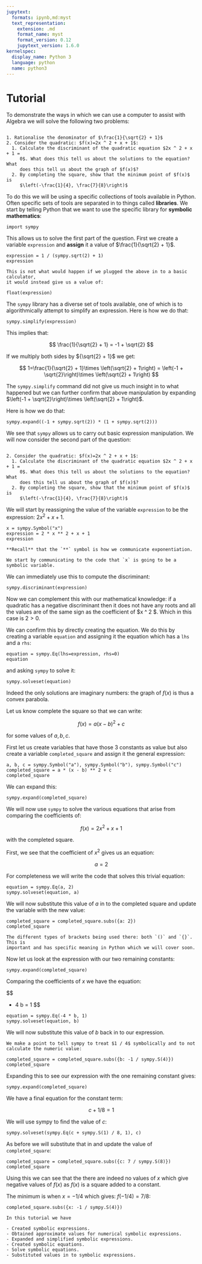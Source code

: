 ```yaml
---
jupytext:
  formats: ipynb,md:myst
  text_representation:
    extension: .md
    format_name: myst
    format_version: 0.12
    jupytext_version: 1.6.0
kernelspec:
  display_name: Python 3
  language: python
  name: python3
---
```


# Tutorial

To demonstrate the ways in which we can use a computer to assist with Algebra we
will solve the following two problems:

```{admonition} Problem

1. Rationalise the denominator of $\frac{1}{\sqrt{2} + 1}$
2. Consider the quadratic: $f(x)=2x ^ 2 + x + 1$:
  1. Calculate the discriminant of the quadratic equation $2x ^ 2 + x + 1 =
     0$. What does this tell us about the solutions to the equation? What
     does this tell us about the graph of $f(x)$?
  2. By completing the square, show that the minimum point of $f(x)$ is
     $\left(-\frac{1}{4}, \frac{7}{8}\right)$
```

To do this we will be using a specific collections of tools available in Python.
Often specific sets of tools are separated in to things called **libraries**. We
start by telling Python that we want to use the specific library for **symbolic
mathematics**:

```{code-cell} ipython3
import sympy
```

This allows us to solve the first part of the question. First we create a
variable `expression` and **assign** it a value of $\frac{1}{\sqrt{2} + 1}$.

```{code-cell} ipython3
expression = 1 / (sympy.sqrt(2) + 1)
expression
```

```{attention}
This is not what would happen if we plugged the above in to a basic calculator,
it would instead give us a value of:
```

```{code-cell} ipython3
float(expression)
```

The `sympy` library has a diverse set of tools available, one of which is to
algorithmically attempt to simplify an expression. Here is how we do that:

```{code-cell} ipython3
sympy.simplify(expression)
```

This implies that:

$$
    \frac{1}{\sqrt{2} + 1} = -1 + \sqrt{2}
$$

If we multiply both sides by ${\sqrt{2} + 1}$ we get:

$$
    1=\frac{1}{\sqrt{2} + 1}\times \left(\sqrt{2} + 1\right) = \left(-1 + \sqrt{2}\right)\times \left(\sqrt{2} + 1\right)
$$

The `sympy.simplify` command did not give us much insight in to what happened
but we can further confirm that above manipulation by expanding $\left(-1 +
\sqrt{2}\right)\times \left(\sqrt{2} + 1\right)$.

Here is how we do that:

```{code-cell} ipython3
sympy.expand((-1 + sympy.sqrt(2)) * (1 + sympy.sqrt(2)))
```

We see that `sympy` allows us to carry out basic expression manipulation. We
will now consider the second part of the question:



```{admonition} Problem

2. Consider the quadratic: $f(x)=2x ^ 2 + x + 1$:
  1. Calculate the discriminant of the quadratic equation $2x ^ 2 + x + 1 =
     0$. What does this tell us about the solutions to the equation? What
     does this tell us about the graph of $f(x)$?
  2. By completing the square, show that the minimum point of $f(x)$ is
     $\left(-\frac{1}{4}, \frac{7}{8}\right)$
```

We will start by reassigning the value of the variable `expression` to be the
expression: $2x ^ 2 + x + 1$.

```{code-cell} ipython3
x = sympy.Symbol("x")
expression = 2 * x ** 2 + x + 1
expression
```

```{tip}
**Recall** that the `**` symbol is how we communicate exponentiation.
```

```{attention}
We start by communicating to the code that `x` is going to be a symbolic variable.
```

We can immediately use this to compute the discriminant:

```{code-cell} ipython3
sympy.discriminant(expression)
```

Now we can complement this with our mathematical knowledge: if a quadratic has a
negative discriminant then it does not have any roots and all the values are of
the same sign as the coefficient of $x ^ 2 $. Which in this case is $2>0$.

We can confirm this by directly creating the equation. We do this by creating a
variable `equation` and assigning it the equation which has a `lhs` and a `rhs`:

```{code-cell} ipython3
equation = sympy.Eq(lhs=expression, rhs=0)
equation
```

and asking `sympy` to solve it:

```{code-cell} ipython3
sympy.solveset(equation)
```

Indeed the only solutions are imaginary numbers: the graph of $f(x)$ is thus a convex parabola.

Let us know complete the square so that we can write:

$$
    f(x) = a (x - b) ^ 2 + c
$$

for some values of $a, b, c$.

First let us create variables that have those 3 constants as value but also create a variable `completed_square` and assign it the general expression:

```{code-cell} ipython3
a, b, c = sympy.Symbol("a"), sympy.Symbol("b"), sympy.Symbol("c")
completed_square = a * (x - b) ** 2 + c
completed_square
```

We can expand this:

```{code-cell} ipython3
sympy.expand(completed_square)
```

We will now use `sympy` to solve the various equations that arise from comparing
the coefficients of:

$$
    f(x) = 2x ^2 + x + 1
$$

with the completed square.

First, we see that the coefficient of $x ^ 2$ gives us an equation:

$$
    a = 2
$$

For completeness we will write the code that solves this trivial equation:

```{code-cell} ipython3
equation = sympy.Eq(a, 2)
sympy.solveset(equation, a)
```

We will now substitute this value of $a$ in to the completed square and update the variable with the new value:

```{code-cell} ipython3
completed_square = completed_square.subs({a: 2})
completed_square
```

```{attention}
The different types of brackets being used there: both `()` and `{}`. This is
important and has specific meaning in Python which we will cover soon.
```

Now let us look at the expression with our two remaining constants:

```{code-cell} ipython3
sympy.expand(completed_square)
```

Comparing the coefficients of $x$ we have the equation:

$$
  - 4 b = 1
$$

```{code-cell} ipython3
equation = sympy.Eq(-4 * b, 1)
sympy.solveset(equation, b)
```

We will now substitute this value of $b$ back in to our expression.

```{attention}
We make a point to tell sympy to treat $1 / 4$ symbolically and to not
calculate the numeric value:
```

```{code-cell} ipython3
completed_square = completed_square.subs({b: -1 / sympy.S(4)})
completed_square
```

Expanding this to see our expression with the one remaining constant gives:

```{code-cell} ipython3
sympy.expand(completed_square)
```

We have a final equation for the constant term:

$$
    c + 1 / 8 = 1
$$

We will use sympy to find the value of $c$:

```{code-cell} ipython3
sympy.solveset(sympy.Eq(c + sympy.S(1) / 8, 1), c)
```

As before we will substitute that in and update the value of `completed_square`:

```{code-cell} ipython3
completed_square = completed_square.subs({c: 7 / sympy.S(8)})
completed_square
```

Using this we can see that the there are indeed no values of $x$ which give
negative values of $f(x)$ as $f(x)$ is a square added to a constant.

The minimum is when $x=-1/4$ which gives: $f(-1/4)=7/8$:

```{code-cell} ipython3
completed_square.subs({x: -1 / sympy.S(4)})
```

```{important}
In this tutorial we have

- Created symbolic expressions.
- Obtained approximate values for numerical symbolic expressions.
- Expanded and simplified symbolic expressions.
- Created symbolic equations.
- Solve symbolic equations.
- Substituted values in to symbolic expressions.
```
